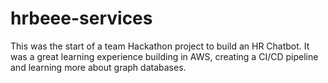 # hrbeee-services

This was the start of a team Hackathon project to build an HR Chatbot. It was a great learning experience building in AWS, creating a CI/CD pipeline and learning more about graph databases.

